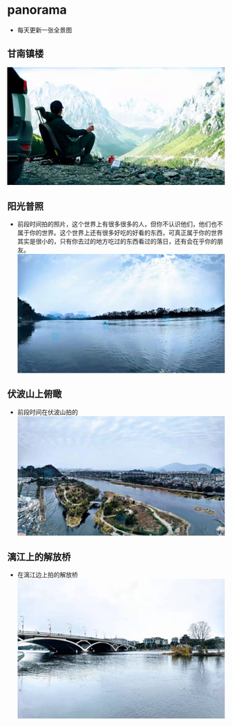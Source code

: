 # panorama

* 每天更新一张全景图
## 甘南镇楼
![甘南](./panorama/gannan.jpg)

## 阳光普照
* 前段时间拍的照片，这个世界上有很多很多的人，但你不认识他们，他们也不属于你的世界。这个世界上还有很多好吃的好看的东西，可真正属于你的世界其实是很小的，只有你去过的地方吃过的东西看过的落日，还有会在乎你的朋友。 
![阳光普照](./panorama/puzhao.jpg)

## 伏波山上俯瞰
* 前段时间在伏波山拍的
![降伏波涛](./panorama/fuboshan.jpg)

## 漓江上的解放桥
* 在漓江边上拍的解放桥
  ![解放桥](./panorama/jiefangqiao.jpg)